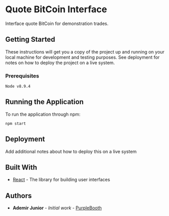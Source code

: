 # Quote BitCoin Interface

Interface quote BitCoin for demonstration trades.

## Getting Started

These instructions will get you a copy of the project up and running on your local machine for development and testing purposes. See deployment for notes on how to deploy the project on a live system.

### Prerequisites

```
Node v8.9.4
```

## Running the Application

To run the application through npm: 

```
npm start
```

## Deployment

Add additional notes about how to deploy this on a live system

## Built With

* [React](https://reactjs.org/) - The library for building user interfaces

## Authors

* **Ademir Junior** - *Initial work* - [PurpleBooth](https://github.com/PurpleBooth)

